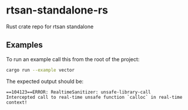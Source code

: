 # rtsan-standalone-rs
Rust crate repo for rtsan standalone

## Examples

To run an example call this from the root of the project:

```sh
cargo run --example vector
```

The expected output should be:

```
==104123==ERROR: RealtimeSanitizer: unsafe-library-call
Intercepted call to real-time unsafe function `calloc` in real-time context!
```

